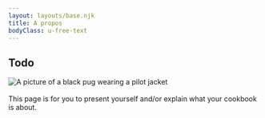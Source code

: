 ```yaml
---
layout: layouts/base.njk
title: A propos
bodyClass: u-free-text
---
```

## Todo
![A picture of a black pug wearing a pilot jacket](/img/about.jpg)
\
\
This page is for you to present yourself and/or explain what your cookbook is about.